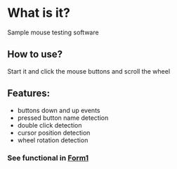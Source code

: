 ﻿# What is it?
Sample mouse testing software
## How to use?
Start it and click the mouse buttons and scroll the wheel
## Features:
- buttons down and up events
- pressed button name detection
- double click detection
- cursor position detection
- wheel rotation detection
### See functional in [Form1](https://github.com/TenNM/MouseTester/blob/master/Form1.cs)